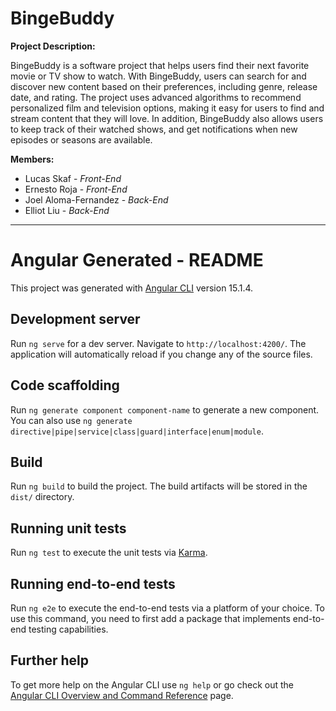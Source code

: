 # BingeBuddy

**Project Description:**

BingeBuddy is a software project that helps users find their next favorite movie or TV show to watch. With BingeBuddy, users can search for and discover new content based on their preferences, including genre, release date, and rating. The project uses advanced algorithms to recommend personalized film and television options, making it easy for users to find and stream content that they will love. In addition, BingeBuddy also allows users to keep track of their watched shows, and get notifications when new episodes or seasons are available.

**Members:**
* Lucas Skaf - _Front-End_
* Ernesto Roja - _Front-End_
* Joel Aloma-Fernandez - _Back-End_
* Elliot Liu - _Back-End_

------------

# Angular Generated - README

This project was generated with [Angular CLI](https://github.com/angular/angular-cli) version 15.1.4.

## Development server

Run `ng serve` for a dev server. Navigate to `http://localhost:4200/`. The application will automatically reload if you change any of the source files.

## Code scaffolding

Run `ng generate component component-name` to generate a new component. You can also use `ng generate directive|pipe|service|class|guard|interface|enum|module`.

## Build

Run `ng build` to build the project. The build artifacts will be stored in the `dist/` directory.

## Running unit tests

Run `ng test` to execute the unit tests via [Karma](https://karma-runner.github.io).

## Running end-to-end tests

Run `ng e2e` to execute the end-to-end tests via a platform of your choice. To use this command, you need to first add a package that implements end-to-end testing capabilities.

## Further help

To get more help on the Angular CLI use `ng help` or go check out the [Angular CLI Overview and Command Reference](https://angular.io/cli) page.
